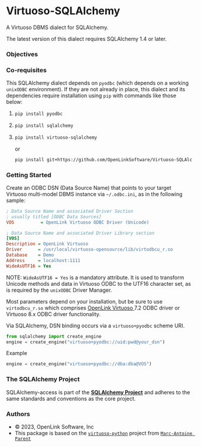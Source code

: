 # Virtuoso-SQLAlchemy


A Virtuoso DBMS dialect for SQLAlchemy.

The latest version of this dialect requires SQLAlchemy 1.4 or later.

### Objectives


### Co-requisites

This SQLAlchemy dialect depends on `pyodbc` (which depends on a working `unixODBC` environment). If they are not already in place, this dialect and its dependencies require installation using `pip` with commands like those below:

1. ```bash
   pip install pyodbc 
   ```
2. ```bash
   pip install sqlalchemy 
   ```
3. ```bash
   pip install virtuoso-sqlalchemy
   ```
   or
   ```bash
   pip install git+https://github.com/OpenLinkSoftware/Virtuoso-SQLAlchemy.git  
   ```

### Getting Started

Create an ODBC DSN (Data Source Name) that points to your target Virtuoso multi-model DBMS instance via `~/.odbc.ini`, as in the following sample:

```ini
; Data Source Name and associated Driver Section
; usually titled [ODBC Data Sources]
VOS          = OpenLink Virtuoso ODBC Driver (Unicode)

; Data Source Name and associated Driver Library section
[VOS]
Description = OpenLink Virtuoso
Driver      = /usr/local/virtuoso-opensource/lib/virtodbcu_r.so
Database    = Demo
Address     = localhost:1111
WideAsUTF16 = Yes
```
NOTE: 
`WideAsUTF16 = Yes` is a mandatory attribute. It is used to transform Unicode methods and data in Virtuoso ODBC to the UTF16 character set, as is required by the `unixODBC` Driver Manager. 

Most parameters depend on your installation, but be sure to use `virtodbcu_r.so` which comprises [OpenLink Virtuoso ](https://virtuoso.openlinksw.com) 7.2 ODBC driver or Virtuoso 8.x ODBC driver functionality.

Via SQLAlchemy, DSN binding occurs via a `virtuoso+pyodbc` scheme URI. 

```python
from sqlalchemy import create_engine
engine = create_engine("virtuoso+pyodbc://uid:pwd@your_dsn")
```
Example
```python     
engine = create_engine("virtuoso+pyodbc://dba:dba@VOS")
```


### The SQLAlchemy Project

SQLAlchemy-access is part of the [**SQLAlchemy Project**](https://www.sqlalchemy.org) and adheres to the same standards and conventions as the core project.


### Authors
- © 2023, OpenLink Software, Inc
- This package is based on the [`virtuoso-python`](https://github.com/maparent/virtuoso-python) project from [`Marc-Antoine Parent`](https://github.com/maparent/)


